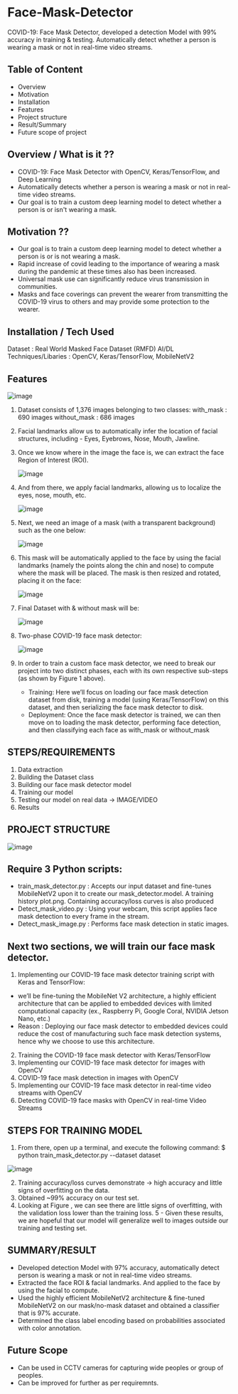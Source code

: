# Face-Mask-Detector

COVID-19: Face Mask Detector, developed  a detection Model with 99% accuracy in training & testing. Automatically detect whether a person is wearing a mask or not in real-time video streams.

Table of Content
----------------
* Overview
* Motivation
* Installation
* Features
* Project structure
* Result/Summary
* Future scope of project

Overview / What is it ??
------------------------
* COVID-19: Face Mask Detector with OpenCV, Keras/TensorFlow, and Deep Learning
* Automatically detects whether a person is wearing a mask or not in real-time video streams.
* Our goal is to train a custom deep learning model to detect whether a person is or isn't wearing a mask.

Motivation  ??
---------------
* Our goal is to train a custom deep learning model to detect whether a person is or is not wearing a mask.
* Rapid increase of covid leading to the importance of wearing a mask during the pandemic at these times also has been increased.
* Universal mask use can significantly reduce virus transmission in communities.
* Masks and face coverings can prevent the wearer from transmitting the COVID-19 virus to others and may provide some protection to the wearer. 

Installation / Tech Used
------------------------------
Dataset : Real World Masked Face Dataset (RMFD)
AI/DL Techniques/Libaries : OpenCV, Keras/TensorFlow, MobileNetV2

Features
---------
![image](https://user-images.githubusercontent.com/41515202/94375410-098a0e80-0131-11eb-8a9f-2a2df72359e7.png)

1. Dataset consists of 1,376 images belonging to two classes:
    with_mask : 690 images
    without_mask : 686 images
    
2. Facial landmarks allow us to automatically infer the location of facial structures, including - Eyes, Eyebrows, Nose, Mouth, Jawline.

3. Once we know where in the image the face is, we can extract the face Region of Interest (ROI).

   ![image](https://user-images.githubusercontent.com/41515202/94375362-bdd76500-0130-11eb-9fc3-73b67e2ad162.png)

4. And from there, we apply facial landmarks, allowing us to localize the eyes, nose, mouth, etc.

   ![image](https://user-images.githubusercontent.com/41515202/94375376-d8a9d980-0130-11eb-8a62-8341b74fe2a3.png)

5. Next, we need an image of a mask (with a transparent background) such as the one below:

   ![image](https://user-images.githubusercontent.com/41515202/94375387-ee1f0380-0130-11eb-8a2c-0417b5de4288.png)

6. This mask will be automatically applied to the face by using the facial landmarks (namely the points along the chin and nose) to compute where the mask will be placed.
The mask is then resized and rotated, placing it on the face:

   ![image](https://user-images.githubusercontent.com/41515202/94375396-f9722f00-0130-11eb-82c4-e5ef61d86e2f.png)

7. Final Dataset with & without mask will be:

   ![image](https://user-images.githubusercontent.com/41515202/94375422-16a6fd80-0131-11eb-992c-07f7caa4862e.png)

8. Two-phase COVID-19 face mask detector:

   ![image](https://user-images.githubusercontent.com/41515202/94375426-27f00a00-0131-11eb-82ac-11e28d0b0d95.png)

9. In order to train a custom face mask detector, we need to break our project into two distinct phases, each with its own respective sub-steps (as shown by Figure 1 above).

   *	Training: Here we’ll focus on loading our face mask detection dataset from disk, training a model (using Keras/TensorFlow) on this dataset, and then serializing the face mask detector to disk.
   *	Deployment: Once the face mask detector is trained, we can then move on to loading the mask detector, performing face detection, and then classifying each face as with_mask or without_mask

STEPS/REQUIREMENTS
-----------------------
1. Data extraction
2. Building the Dataset class
3. Building our face mask detector model
4. Training our model
5. Testing our model on real data -> IMAGE/VIDEO
6. Results

PROJECT STRUCTURE
-------------------------
![image](https://user-images.githubusercontent.com/41515202/94375435-35a58f80-0131-11eb-99a2-e9e74ccb911f.png)

Require 3 Python scripts:
-----------------------------
* train_mask_detector.py :  Accepts our input dataset and fine-tunes MobileNetV2 upon it to create our mask_detector.model. A training history plot.png. Containing accuracy/loss curves is also produced
* Detect_mask_video.py : Using your webcam, this script applies face mask detection to every frame in the stream.
* Detect_mask_image.py : Performs face mask detection in static images.

Next two sections, we will train our face mask detector.
-----------------------------------------------------------
1. Implementing our COVID-19 face mask detector training script with Keras and TensorFlow:
* we’ll be fine-tuning the MobileNet V2 architecture, a highly efficient architecture that can be applied to embedded devices with limited computational capacity (ex., Raspberry Pi, Google Coral, NVIDIA Jetson Nano, etc.)
* Reason : Deploying our face mask detector to embedded devices could reduce the cost of manufacturing such face mask detection systems, hence why we choose to use this architecture.
2. Training the COVID-19 face mask detector with Keras/TensorFlow
3. Implementing our COVID-19 face mask detector for images with OpenCV
4. COVID-19 face mask detection in images with OpenCV
5. Implementing our COVID-19 face mask detector in real-time video streams with OpenCV
6. Detecting COVID-19 face masks with OpenCV in real-time Video Streams 

STEPS FOR TRAINING MODEL
------------------------------
1. From there, open up a terminal, and execute the following command:
   $ python train_mask_detector.py --dataset dataset
 
![image](https://user-images.githubusercontent.com/41515202/97676743-16df4380-1ab7-11eb-9463-cfd5ad4e4b3a.png)

2. Training accuracy/loss curves demonstrate → high accuracy and little signs of overfitting on the data.
3. Obtained ~99% accuracy on our test set.
4. Looking at Figure , we can see there are little signs of overfitting, with the validation loss lower than the training loss.
5 - Given these results, we are hopeful that our model will generalize well to images outside our training and testing set.

SUMMARY/RESULT
---------------
* Developed detection Model with 97% accuracy, automatically detect person is wearing a mask or not in real-time video streams.
* Extracted the face ROI & facial landmarks. And applied to the face by using the facial to compute.
* Used the highly efficient MobileNetV2 architecture & fine-tuned MobileNetV2 on our mask/no-mask dataset and obtained a classifier that is 97% accurate.
* Determined the class label encoding based on probabilities associated with color annotation.

Future Scope
------------
* Can be used in CCTV cameras for capturing wide peoples or group of peoples.
* Can be improved for further as per requiremnts.
